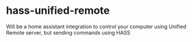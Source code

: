 # hass-unified-remote
Will be a home assistant integration to control your computer using Unified Remote server, but sending commands using HASS
